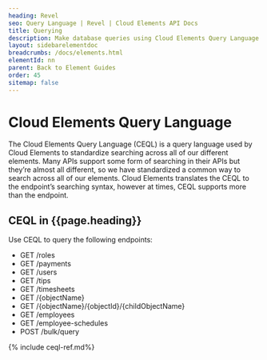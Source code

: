 ```yaml
---
heading: Revel
seo: Query Language | Revel | Cloud Elements API Docs
title: Querying
description: Make database queries using Cloud Elements Query Language.
layout: sidebarelementdoc
breadcrumbs: /docs/elements.html
elementId: nn
parent: Back to Element Guides
order: 45
sitemap: false
---
```


# Cloud Elements Query Language

The Cloud Elements Query Language (CEQL) is a query language used by Cloud Elements to standardize searching across all of our different elements. Many APIs support some form of searching in their APIs but they’re almost all different, so we have standardized a common way to search across all of our elements. Cloud Elements translates the CEQL to the endpoint’s searching syntax, however at times, CEQL supports more than the endpoint.

## CEQL in {{page.heading}}

Use CEQL to query the following endpoints:

* GET /roles
* GET /payments
* GET /users
* GET /tips
* GET /timesheets
* GET /{objectName}
* GET /{objectName}/{objectId}/{childObjectName}
* GET /employees
* GET /employee-schedules
* POST /bulk/query

{% include ceql-ref.md%}
